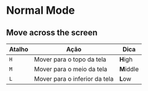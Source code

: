 # Normal Mode

## Move across the screen

| Atalho | Ação                          | Dica       |
| ------ | ----------------------------- | ---------- |
| `H`    | Mover para o topo da tela     | **H**igh   |
| `M`    | Mover para o meio da tela     | **M**iddle |
| `L`    | Mover para o inferior da tela | **L**ow    |
